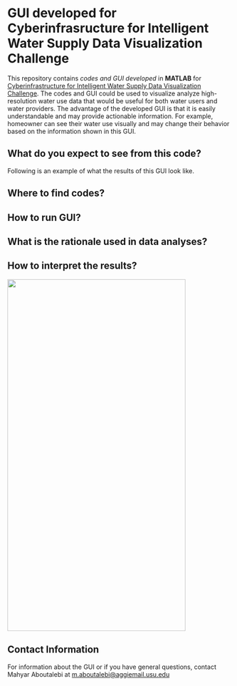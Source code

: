 # GUI developed for Cyberinfrasructure for Intelligent Water Supply Data Visualization Challenge

This repository contains *codes and GUI developed* in **MATLAB** for [Cyberinfrastructure for Intelligent Water Supply Data Visualization Challenge](https://github.com/UCHIC/CIWS-VisChallenge). The codes and GUI could be used to visualize analyze high-resolution water use data that would be useful for both water users and water providers. The advantage of the developed GUI is that it is easily understandable and may provide actionable information. For example, homeowner can see their water use visually and may change their behavior based on the information shown in this GUI. 

## What do you expect to see from this code?
Following is an example of what the results of this GUI look like.


## Where to find codes?


## How to run GUI?


## What is the rationale used in data analyses?


## How to interpret the results?


<img src="https://github.com/Mahyarona/Project-for-CIWS-VisChallenge/edit/master/Example.jpeg" width="400" height="790">

## Contact Information
For information about the GUI or if you have general questions, contact Mahyar Aboutalebi at m.aboutalebi@aggiemail.usu.edu
